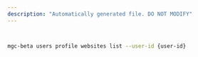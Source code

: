 ```yaml
---
description: "Automatically generated file. DO NOT MODIFY"
---
```


```bash


mgc-beta users profile websites list --user-id {user-id}

```